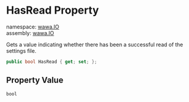 # HasRead Property

namespace: [wawa\.IO](../../wawa.IO.md)<br />
assembly: [wawa\.IO](../../../wawa.IO.md)

Gets a value indicating whether there has been a successful read of the settings file\.

```csharp
public bool HasRead { get; set; };
```

## Property Value

`bool`

